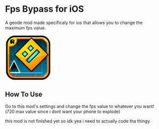 # Fps Bypass for iOS
A geode mod made specificaly for ios that allows you to change the maximum fps value.

<img src="logo.png" width="150" alt="the mod's logo" />


## How To Use
Go to this mod's settings and change the fps value to whatever you want!(720 max value since i dont want your phone to explode)

this mod is not finished yet so idk yea i need to actually code tha thingy.

